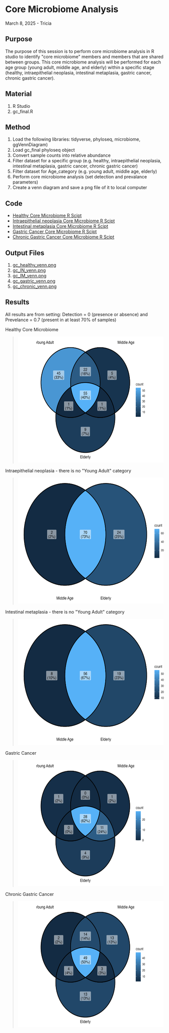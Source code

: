 # Core Microbiome Analysis

March 8, 2025 - Tricia

## Purpose
The purpose of this session is to perform core microbiome analysis in R studio to identify "core microbiome" members and members that are shared between groups. This core microbiome analysis will be performed for each age group (young adult, middle age, and elderly) within a specific stage (healthy, intraepithelial neoplasia, intestinal metaplasia, gastric cancer, chronic gastric cancer).

## Material
1. R Studio
2. gc_final.R

## Method

1. Load the following libraries: tidyverse, phyloseq, microbiome, ggVennDiagram)
2. Load gc_final phyloseq object
3. Convert sample counts into relative abundance
4. Filter dataset for a specific group (e.g. healthy, intraepithelial neoplasia, intestinal metaplasia, gastric cancer, chronic gastric cancer)
5. Filter dataset for Age_category (e.g. young adult, middle age, elderly)
6. Perform core microbiome analysis (set detection and prevalance parameters)
7. Create a venn diagram and save a png file of it to local computer

## Code
- [Healthy Core Microbiome R Scipt](RScripts/Aim3/gc_healthy_core_microbiome.R)
- [Intraepithelial neoplasia Core Microbiome R Scipt](RScripts/Aim3/gc_IN_core_microbiome.R)
- [Intestinal metaplasia Core Microbiome R Scipt](Rscripts/Aim3/gc_IM_core_microbiome.R)
- [Gastric Cancer Core Microbiome R Scipt](RScripts/Aim3/gc_gastric_core_microbiome.R)
- [Chronic Gastric Cancer Core Microbiome R Scipt](RScripts/Aim3/gc_chronic_core_microbiome.R)

## Output Files
1. [gc_healthy_venn.png](RScripts/Aim3/gc_healthy_venn.png)
2. [gc_IN_venn.png](RScripts/Aim3/gc_IN_venn.png)
3. [gc_IM_venn.png](RScripts/Aim3/gc_IM_venn.png)
4. [gc_gastric_venn.png](RScripts/Aim3/gc_gastric_venn.png)
5. [gc_chronic_venn.png](RScripts/Aim3/gc_chronic_venn.png)

## Results

All results are from setting: Detection = 0 (presence or absence) and Prevelance = 0.7 (present in at least 70% of samples)

Healthy Core Microbiome
> <img src="/Rscripts/Aim3/gc_healthy_venn.png" height="400"> 

Intraepithelial neoplasia - there is no "Young Adult" category
> <img src="/Rscripts/Aim3/gc_IN_venn.png" height="400"> 

Intestinal metaplasia - there is no "Young Adult" category
> <img src="/Rscripts/Aim3/gc_IM_venn.png" height="400"> 

Gastric Cancer
> <img src="/Rscripts/Aim3/gc_gastric_venn.png" height="400"> 

Chronic Gastric Cancer
> <img src="/Rscripts/Aim3/gc_chronic_venn.png" height="400"> 


